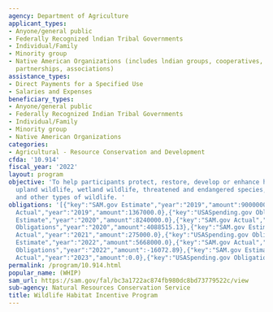 ```yaml
---
agency: Department of Agriculture
applicant_types:
- Anyone/general public
- Federally Recognized lndian Tribal Governments
- Individual/Family
- Minority group
- Native American Organizations (includes lndian groups, cooperatives, corporations,
  partnerships, associations)
assistance_types:
- Direct Payments for a Specified Use
- Salaries and Expenses
beneficiary_types:
- Anyone/general public
- Federally Recognized Indian Tribal Governments
- Individual/Family
- Minority group
- Native American Organizations
categories:
- Agricultural - Resource Conservation and Development
cfda: '10.914'
fiscal_year: '2022'
layout: program
objective: 'To help participants protect, restore, develop or enhance habitat for
  upland wildlife, wetland wildlife, threatened and endangered species, fisheries,
  and other types of wildlife. '
obligations: '[{"key":"SAM.gov Estimate","year":"2019","amount":9000000.0},{"key":"SAM.gov
  Actual","year":"2019","amount":1367000.0},{"key":"USASpending.gov Obligations","year":"2019","amount":-180489.0},{"key":"SAM.gov
  Estimate","year":"2020","amount":8240000.0},{"key":"SAM.gov Actual","year":"2020","amount":1416000.0},{"key":"USASpending.gov
  Obligations","year":"2020","amount":4088515.13},{"key":"SAM.gov Estimate","year":"2021","amount":6083000.0},{"key":"SAM.gov
  Actual","year":"2021","amount":275000.0},{"key":"USASpending.gov Obligations","year":"2021","amount":-157495.05},{"key":"SAM.gov
  Estimate","year":"2022","amount":5668000.0},{"key":"SAM.gov Actual","year":"2022","amount":142000.0},{"key":"USASpending.gov
  Obligations","year":"2022","amount":-16072.89},{"key":"SAM.gov Estimate","year":"2023","amount":400000.0},{"key":"SAM.gov
  Actual","year":"2023","amount":0.0},{"key":"USASpending.gov Obligations","year":"2023","amount":-28325.14}]'
permalink: /program/10.914.html
popular_name: (WHIP)
sam_url: https://sam.gov/fal/bc3a1722ac874fb980dc8bd73779522c/view
sub-agency: Natural Resources Conservation Service
title: Wildlife Habitat Incentive Program
---
```

